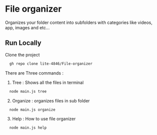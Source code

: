 
# File organizer

Organizes your folder content into subfolders with categories like videos, app, images and etc...

## Run Locally

Clone the project

```bash
  gh repo clone lite-4846/File-organizer
```

There are Three commands :

1. Tree : Shows all the files in terminal

```bash
  node main.js tree
```

2. Organize : organizes files in sub folder

```bash
  node main.js organize
```

3. Help : How to use file organizer

```bash
  node main.js help
```